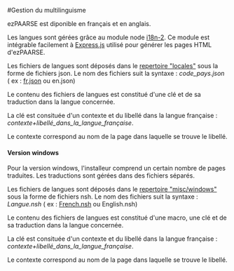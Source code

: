 #Gestion du multilinguisme

ezPAARSE est diponible en français et en anglais.

Les langues sont gérées grâce au module node [i18n-2](https://github.com/jeresig/i18n-node-2). 
Ce module est intégrable facilement à [Express.js](https://github.com/visionmedia/express) utilisé pour générer les pages HTML d'ezPAARSE.

Les fichiers de langues sont déposés dans le [repertoire "locales"](./tree.html) sous la forme de fichiers json. Le nom des fichiers suit la syntaxe : *code_pays.json* ( ex : [fr.json](https://raw.github.com/ezpaarse-project/ezpaarse/master/locales/fr.json) ou en.json)

Le contenu des fichiers de langues est constitué d'une clé et de sa traduction dans la langue concernée.

La clé est consituée d'un contexte et du libellé dans la langue française : *contexte+libellé_dans_la_langue_française*.

Le contexte correspond au nom de la page dans laquelle se trouve le libellé.

#### Version windows #### 

Pour la version windows, l'installeur comprend un certain nombre de pages traduites.
Les traductions sont gérées dans des fichiers séparés.

Les fichiers de langues sont déposés dans le [repertoire "misc/windows"](./tree.html) sous la forme de fichiers nsh. Le nom des fichiers suit la syntaxe : *Langue.nsh* ( ex : [French.nsh](https://raw.github.com/ezpaarse-project/ezpaarse/master/misc/windows/French.nsh) ou English.nsh)

Le contenu des fichiers de langues est constitué d'une macro, une clé et de sa traduction dans la langue concernée.

La clé est consituée d'un contexte et du libellé dans la langue française : *contexte+libellé_dans_la_langue_française*.

Le contexte correspond au nom de la page dans laquelle se trouve le libellé.


